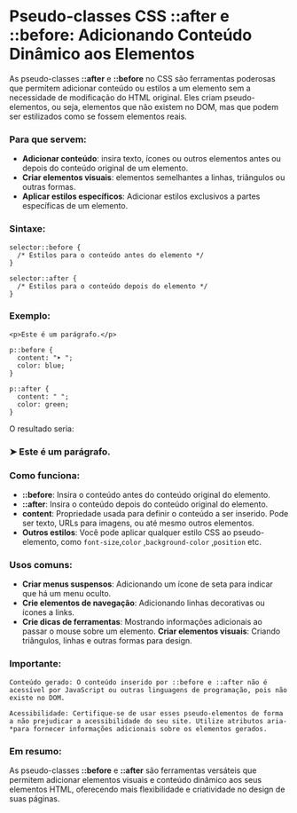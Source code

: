 # Pseudo-classes CSS ::after e ::before: Adicionando Conteúdo Dinâmico aos Elementos

As pseudo-classes **::after** e **::before** no CSS são ferramentas poderosas que permitem adicionar conteúdo ou estilos a um elemento sem a necessidade de modificação do HTML original. Eles criam pseudo-elementos, ou seja, elementos que não existem no DOM, mas que podem ser estilizados como se fossem elementos reais.

### Para que servem:

- **Adicionar conteúdo**: insira texto, ícones ou outros elementos antes ou depois do conteúdo original de um elemento.
- **Criar elementos visuais**: elementos semelhantes a linhas, triângulos ou outras formas.
- **Aplicar estilos específicos**: Adicionar estilos exclusivos a partes específicas de um elemento.

### Sintaxe:

```
selector::before {
  /* Estilos para o conteúdo antes do elemento */
}

selector::after {
  /* Estilos para o conteúdo depois do elemento */
}
```

### Exemplo:

```
<p>Este é um parágrafo.</p>
```
```
p::before {
  content: "➤ ";
  color: blue;
}

p::after {
  content: " ";
  color: green;
}
```

O resultado seria:

### ➤ Este é um parágrafo.

### Como funciona:

- **::before**: Insira o conteúdo antes do conteúdo original do elemento.
- **::after**: Insira o conteúdo depois do conteúdo original do elemento.
- **content**: Propriedade usada para definir o conteúdo a ser inserido. Pode ser texto, URLs para imagens, ou até mesmo outros elementos.
- **Outros estilos**: Você pode aplicar qualquer estilo CSS ao pseudo-elemento, como `font-size`,`color` ,`background-color` ,`position` etc.   

### Usos comuns:

- **Criar menus suspensos**: Adicionando um ícone de seta para indicar que há um menu oculto.
- **Crie elementos de navegação**: Adicionando linhas decorativas ou ícones a links.
- **Crie dicas de ferramentas**: Mostrando informações adicionais ao passar o mouse sobre um elemento.
**Criar elementos visuais**: Criando triângulos, linhas e outras formas para design.

### Importante:

```
Conteúdo gerado: O conteúdo inserido por ::before e ::after não é acessível por JavaScript ou outras linguagens de programação, pois não existe no DOM.
```
```
Acessibilidade: Certifique-se de usar esses pseudo-elementos de forma a não prejudicar a acessibilidade do seu site. Utilize atributos aria-*para fornecer informações adicionais sobre os elementos gerados.
```

### Em resumo:

As pseudo-classes **::before** e **::after** são ferramentas versáteis que permitem adicionar elementos visuais e conteúdo dinâmico aos seus elementos HTML, oferecendo mais flexibilidade e criatividade no design de suas páginas.